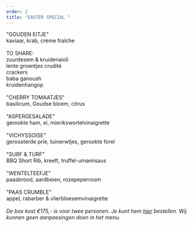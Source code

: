 ```yaml
---
order: 2
title: "EASTER SPECIAL "
---
```

"GOUDEN EITJE" \
kaviaar, krab, crème fraîche  \
\
TO SHARE: \
zuurdesem & kruidenaioli \
lente groentjes crudité\
crackers\
baba ganoush\
kruidenhangop \
\
"CHERRY TOMAATJES" \
basilicum, Goudse bloem, citrus\
\
"ASPERGESALADE" \
gerookte ham, ei, mierikswortelvinaigrette\
\
"VICHYSSOISE" \
geroosterde prie, tuinerwtjes, gerookte forel\
\
"SURF & TURF" \
BBQ Short Rib, kreeft, truffel-umamisaus \
\
"WENTELTEEFJE"\
paasbrood, aardbeien, rozepeperroom \
\
"PAAS CRUMBLE"\
appel, rabarber & vlierbloesemvinaigrette\
\
*De box kost €175,- is voor twee personen. Je kunt hem [hier](https://wwc.resengo.com/indexframe?companyShortCode=Restaurant_Jaime_van_Heije_Ouderkerk_ad_Amstel&Lang=NL&url=pq%2FFsL5gXV3FwLxirI%2BhvZuhwV2JnpdSlZWpwFydv7m%2BwM61nbehoXN2gnmgf3ZnalSAp6N1eI1raISZlJV2emNLinaZf155e6Cbm4dwf3F4n3WUiV6YhJyVnI5ja41qdk6bi6l4i4VsoZ53gFyWhYCBdbjPoF2ty6SqYp3Flw%3D%3D) bestellen. Wij kunnen geen aanpassingen doen in het menu.*